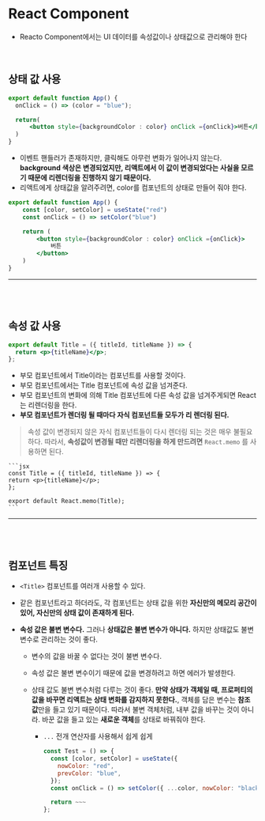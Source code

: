 # React Component

- Reacto Component에서는 UI 데이터를 속성값이나 상태값으로 관리해야 한다

<br>

## 상태 값 사용

```jsx
export default function App() {
  onClick = () => (color = "blue");

  return(
      <button style={backgroundColor : color} onClick ={onClick}>버튼</button>
  )
}
```

- 이벤트 핸들러가 존재하지만, 클릭해도 아무런 변화가 일어나지 않는다. **background 색상은 변경되었지만, 리액트에서 이 값이 변경되었다는 사실을 모르기 때문에 리렌더링을 진행하지 않기 때문이다.**
- 리액트에게 상태값을 알려주려면, color를 컴포넌트의 상태로 만들어 줘야 한다.

```jsx
export default function App() {
    const [color, setColor] = useState("red")
    const onClick = () => setColor("blue")

    return (
        <button style={backgroundColor : color} onClick ={onClick}>
            버튼
        </button>
    )
}
```

<hr>
<br>
<br>

## 속성 값 사용

```jsx
export default Title = ({ titleId, titleName }) => {
  return <p>{titleName}</p>;
};
```

- 부모 컴포넌트에서 Title이라는 컴포넌트를 사용할 것이다.
- 부모 컴포넌트에서는 Title 컴포넌트에 속성 값을 넘겨준다.
- 부모 컴포넌트의 변화에 의해 Title 컴포넌트에 다른 속성 값을 넘겨주게되면 React는 리렌더링을 한다.
- **부모 컴포넌트가 렌더링 될 때마다 자식 컴포넌트들 모두가 리 렌더링 된다.**

> 속성 값이 변경되지 않은 자식 컴포넌트들이 다시 렌더링 되는 것은 매우 불필요하다. 따라서, **속성값이 변경될 때만 리렌더링을 하게 만드려면** `React.memo` 를 사용하면 된다.

    ```jsx
    const Title = ({ titleId, titleName }) => {
    return <p>{titleName}</p>;
    };

    export default React.memo(Title);
    ```

<hr>
<br>
<br>

## 컴포넌트 특징

- `<Title>` 컴포넌트를 여러개 사용할 수 있다.
- 같은 컴포넌트라고 하더라도, 각 컴포넌트는 상태 값을 위한 **자신만의 메모리 공간이 있어, 자신만의 상태 값이 존재하게 된다.**
- **속성 값은 불변 변수다.** 그러나 **상태값은 불변 변수가 아니다.** 하지만 상태값도 불변변수로 관리하는 것이 좋다.

  - 변수의 값을 바꿀 수 없다는 것이 불변 변수다.
  - 속성 값은 불변 변수이기 때문에 값을 변경하려고 하면 에러가 발생한다.
  - 상태 값도 불변 변수처럼 다루는 것이 좋다. **만약 상태가 객체일 때, 프로퍼티의 값을 바꾸면 리액트는 상태 변화를 감지하지 못한다.**, 객체를 담은 변수는 **참조 값**만을 들고 있기 때문이다. 따라서 불변 객체처럼, 내부 값을 바꾸는 것이 아니라. 바꾼 값을 들고 있는 **새로운 객체**를 상태로 바꿔줘야 한다.

    - `...` 전개 연산자를 사용해서 쉽게 쉽게

      ```jsx
      const Test = () => {
        const [color, setColor] = useState({
          nowColor: "red",
          prevColor: "blue",
        });
        const onClick = () => setColor({ ...color, nowColor: "black" });

        return ~~~
      };
      ```
